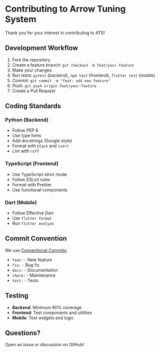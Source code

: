 # Contributing to Arrow Tuning System

Thank you for your interest in contributing to ATS!

## Development Workflow

1. Fork the repository
2. Create a feature branch: `git checkout -b feat/your-feature`
3. Make your changes
4. Run tests: `pytest` (backend), `npm test` (frontend), `flutter test` (mobile)
5. Commit: `git commit -m "feat: add new feature"`
6. Push: `git push origin feat/your-feature`
7. Create a Pull Request

## Coding Standards

### Python (Backend)
- Follow PEP 8
- Use type hints
- Add docstrings (Google style)
- Format with `black` and `isort`
- Lint with `ruff`

### TypeScript (Frontend)
- Use TypeScript strict mode
- Follow ESLint rules
- Format with Prettier
- Use functional components

### Dart (Mobile)
- Follow Effective Dart
- Use `flutter format`
- Run `flutter analyze`

## Commit Convention

We use [Conventional Commits](https://www.conventionalcommits.org/):

- `feat:` - New feature
- `fix:` - Bug fix
- `docs:` - Documentation
- `chore:` - Maintenance
- `test:` - Tests

## Testing

- **Backend**: Minimum 80% coverage
- **Frontend**: Test components and utilities
- **Mobile**: Test widgets and logic

## Questions?

Open an issue or discussion on GitHub!

